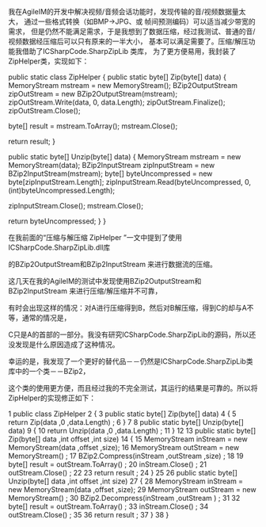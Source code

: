 ﻿我在AgileIM的开发中解决视频/音频会话功能时，发现传输的音/视频数据量太大，
通过一些格式转换（如BMP->JPG、或 帧间预测编码）可以适当减少带宽的需求，
但是仍然不能满足需求，于是我想到了数据压缩，经过我测试、普通的音/视频数据经压缩后可以只有原来的一半大小，
基本可以满足需要了。压缩/解压功能我借助了ICSharpCode.SharpZipLib 类库，
为了更方便易用，我封装了ZipHelper类，实现如下：

public static class ZipHelper
{
public static byte[] Zip(byte[] data)
{
MemoryStream mstream = new MemoryStream();
BZip2OutputStream zipOutStream = new BZip2OutputStream(mstream);
zipOutStream.Write(data, 0, data.Length);
zipOutStream.Finalize();
zipOutStream.Close();

byte[] result = mstream.ToArray();
mstream.Close();

return result;
}

public static byte[] Unzip(byte[] data)
{
MemoryStream mstream = new MemoryStream(data);
BZip2InputStream zipInputStream = new BZip2InputStream(mstream);
byte[] byteUncompressed = new byte[zipInputStream.Length];
zipInputStream.Read(byteUncompressed, 0, (int)byteUncompressed.Length);

zipInputStream.Close();
mstream.Close();

return byteUncompressed;
}
}


在我前面的“压缩与解压缩 ZipHelper ”一文中提到了使用ICSharpCode.SharpZipLib.dll库

的BZip2OutputStream和BZip2InputStream 来进行数据流的压缩。

这几天在我的AgileIM的测试中发现使用BZip2OutputStream和BZip2InputStream 来进行压缩/解压缩并不可靠，

有时会出现这样的情况：对A进行压缩得到B，然后对B解压缩，得到C的却与A不等，通常的情况是，

C只是A的首部的一部分。我没有研究ICSharpCode.SharpZipLib的源码，所以还没发现是什么原因造成了这种情况。
   
幸运的是，我发现了一个更好的替代品－－仍然是ICSharpCode.SharpZipLib类库中的一个类－－BZip2，

这个类的使用更方便，而且经过我的不完全测试，其运行的结果是可靠的。所以将ZipHelper的实现修正如下：
 

1 public class ZipHelper
2 {
3 public static byte[] Zip(byte[] data)
4 {
5 return Zip(data ,0 ,data.Length) ;
6 }
7
8 public static byte[] Unzip(byte[] data)
9 {
10 return Unzip(data ,0 ,data.Length) ;
11 }
12
13 public static byte[] Zip(byte[] data ,int offset ,int size)
14 {
15 MemoryStream inStream = new MemoryStream(data ,offset ,size);
16 MemoryStream outStream = new MemoryStream() ;
17 BZip2.Compress(inStream ,outStream ,size) ;
18
19 byte[] result = outStream.ToArray() ;
20 inStream.Close() ;
21 outStream.Close() ;
22
23 return result ;
24 }
25
26 public static byte[] Unzip(byte[] data ,int offset ,int size)
27 {
28 MemoryStream inStream = new MemoryStream(data ,offset ,size);
29 MemoryStream outStream = new MemoryStream() ;
30 BZip2.Decompress(inStream ,outStream ) ;
31
32 byte[] result = outStream.ToArray() ;
33 inStream.Close() ;
34 outStream.Close() ;
35
36 return result ;
37 }
38 }